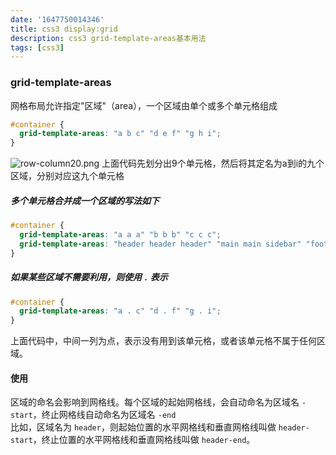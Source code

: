```yaml
---
date: '1647750014346'
title: css3 display:grid
description: css3 grid-template-areas基本用法
tags: [css3]
---
```

### grid-template-areas
网格布局允许指定"区域"（area），一个区域由单个或多个单元格组成
```css
#container {
  grid-template-areas: "a b c" "d e f" "g h i";
}
```
![row-column20.png](~@assets/image/displayGrid/row-column20.png)
上面代码先划分出9个单元格，然后将其定名为a到i的九个区域，分别对应这九个单元格

##### 多个单元格合并成一个区域的写法如下
```css
#container {
  grid-template-areas: "a a a" "b b b" "c c c";
  grid-template-areas: "header header header" "main main sidebar" "footer footer footer";
}
```

##### 如果某些区域不需要利用，则使用 `.` 表示
```css
#container {
  grid-template-areas: "a . c" "d . f" "g . i";
}
```
上面代码中，中间一列为点，表示没有用到该单元格，或者该单元格不属于任何区域。

#### 使用
区域的命名会影响到网格线。每个区域的起始网格线，会自动命名为区域名 `-start`，终止网格线自动命名为区域名 `-end`  
比如，区域名为 `header`，则起始位置的水平网格线和垂直网格线叫做 `header-start`，终止位置的水平网格线和垂直网格线叫做 `header-end`。

